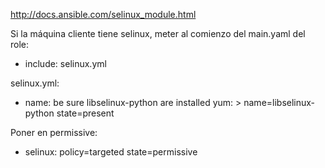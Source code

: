 http://docs.ansible.com/selinux_module.html

Si la máquina cliente tiene selinux, meter al comienzo del main.yaml del role:

- include: selinux.yml


selinux.yml:
- name: be sure libselinux-python are installed
  yum: >
    name=libselinux-python
    state=present


Poner en permissive:
- selinux: policy=targeted state=permissive
